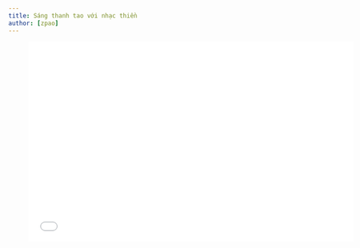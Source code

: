 ```yaml
---
title: Sáng thanh tao với nhạc thiền
author: [zpao]
---
```


<figure><iframe width="650" height="400" src="//www.youtube-nocookie.com/embed/dt0oWfj-OYY" frameborder="0" allowfullscreen></iframe></figure>